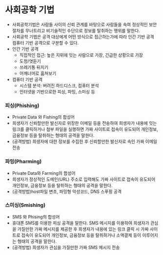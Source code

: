# 사회공학 기법
* 사회공학기법은 사람들 사이의 신뢰 관계를 바탕으로 사람들을 속여 정상적인 보안 절차를 무너트리고 비기술적인 수단으로 정보를 탈취하는 행위를 말한다. 
* 사회공학 기법은 공격 대상에게 어떤 방식으로 접근하는가에 따라 인간 기반 공격 컴퓨터 기반 공격으로 구분할 수 있다. 
* 인간 기반 공격
  * 직접적인 접근: 높은 지위에 잇는 사람으로 가장, 긴급한 상황으로 가장
  * 도청/엿듣기
  * 쓰레기통 뒤지기
  * 어깨너머로 훔쳐보기
* 컴퓨터 기반 공격
  * 시스템 분석: 버려진 하드디스크, 컴퓨터 분석
  * 인터넷을 기반으로한 피싱, 파밍, 스미싱 등

### 피싱(Phishing)
* Private Data 와 Fishing의 합성어
* 희생자가 신뢰할만한 발신자로 위장한 이메일 등을 전송하여 희생자가 내용에 잇는 링크를 클릭하거나 첨부 파일을 실행하면 가짜 사이트로 접속이 유도되어 개인정보, 금융정보 등을 탈취하는 형태의 공격을 말한다. 
* (공격방법) 희생자에 대한 정보를 수집한 후 신뢰할만한 발신자로 속인 가짜 이메일 전송


### 파밍(Pharming)
* Private Data와 Farming의 합성어
* 희생자가 정상적인 도메인(URL) 주소로 입력해도 가짜 사이트로 접속이 유도되어 개인정보, 금융정보 등을 탈취하는 형태의 공격을 말한다. 
* (공격방법)host파일 변조, 파밍형 악성코드, DNS 스푸핑 공격

### 스미싱(Smishing)
* SMS 와 Phising의 합성어
* 휴대폰 SMS를 이용한 피싱 공격을 말한다. SMS 메시지를 이용하여 희생자가 관심을 가질만한 가짜 메시지를 제공한 후 희생자가 내용에 있는 링크 클릭 시 가짜 사이트로 접속이 유도되어 개인정보, 금융정보 등을 탈취하거나 소액결제 등이 이루어지는 형태의 공격을 말한다. 
* (공격방법) 희생자가 관심을 가질만한 가짜 SMS 메시지 전송
















